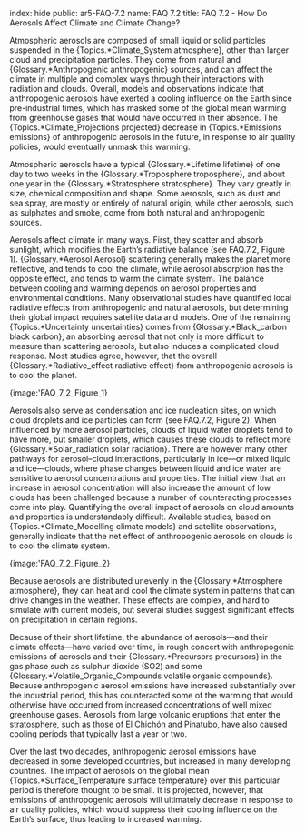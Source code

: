 index: hide
public: ar5-FAQ-7.2
name: FAQ 7.2
title: FAQ 7.2 - How Do Aerosols Affect Climate and Climate Change?

Atmospheric aerosols are composed of small liquid or solid particles suspended in the {Topics.*Climate_System atmosphere}, other than larger cloud and precipitation particles. They come from natural and {Glossary.*Anthropogenic anthropogenic} sources, and can affect the climate in multiple and complex ways through their interactions with radiation and clouds. Overall, models and observations indicate that anthropogenic aerosols have exerted a cooling influence on the Earth since pre-industrial times, which has masked some of the global mean warming from greenhouse gases that would have occurred in their absence. The {Topics.*Climate_Projections projected} decrease in {Topics.*Emissions emissions} of anthropogenic aerosols in the future, in response to air quality policies, would eventually unmask this warming.

Atmospheric aerosols have a typical {Glossary.*Lifetime lifetime} of one day to two weeks in the {Glossary.*Troposphere troposphere}, and about one year in the {Glossary.*Stratosphere stratosphere}. They vary greatly in size, chemical composition and shape. Some aerosols, such as dust and sea spray, are mostly or entirely of natural origin, while other aerosols, such as sulphates and smoke, come from both natural and anthropogenic sources.

Aerosols affect climate in many ways. First, they scatter and absorb sunlight, which modifies the Earth’s radiative balance (see FAQ.7.2, Figure 1). {Glossary.*Aerosol Aerosol} scattering generally makes the planet more reflective, and tends to cool the climate, while aerosol absorption has the opposite effect, and tends to warm the climate system. The balance between cooling and warming depends on aerosol properties and environmental conditions. Many observational studies have quantified local radiative effects from anthropogenic and natural aerosols, but determining their global impact requires satellite data and models. One of the remaining {Topics.*Uncertainty uncertainties} comes from {Glossary.*Black_carbon black carbon}, an absorbing aerosol that not only is more difficult to measure than scattering aerosols, but also induces a complicated cloud response. Most studies agree, however, that the overall {Glossary.*Radiative_effect radiative effect} from anthropogenic aerosols is to cool the planet.

{image:'FAQ_7_2_Figure_1}

Aerosols also serve as condensation and ice nucleation sites, on which cloud droplets and ice particles can form (see FAQ.7.2, Figure 2). When influenced by more aerosol particles, clouds of liquid water droplets tend to have more, but smaller droplets, which causes these clouds to reflect more {Glossary.*Solar_radiation solar radiation}. There are however many other pathways for aerosol–cloud interactions, particularly in ice—or mixed liquid and ice—clouds, where phase changes between liquid and ice water are sensitive to aerosol concentrations and properties. The initial view that an increase in aerosol concentration will also increase the amount of low clouds has been challenged because a number of counteracting processes come into play. Quantifying the overall impact of aerosols on cloud amounts and properties is understandably difficult. Available studies, based on {Topics.*Climate_Modelling climate models} and satellite observations, generally indicate that the net effect of anthropogenic aerosols on clouds is to cool the climate system.

{image:'FAQ_7_2_Figure_2}

Because aerosols are distributed unevenly in the {Glossary.*Atmosphere atmosphere}, they can heat and cool the climate system in patterns that can drive changes in the weather. These effects are complex, and hard to simulate with current models, but several studies suggest significant effects on precipitation in certain regions.

Because of their short lifetime, the abundance of aerosols—and their climate effects—have varied over time, in rough concert with anthropogenic emissions of aerosols and their {Glossary.*Precursors precursors} in the gas phase such as sulphur dioxide (SO2) and some {Glossary.*Volatile_Organic_Compounds volatile organic compounds}. Because anthropogenic aerosol emissions have increased substantially over the industrial period, this has counteracted some of the warming that would otherwise have occurred from increased concentrations of well mixed greenhouse gases. Aerosols from large volcanic eruptions that enter the stratosphere, such as those of El Chichón and Pinatubo, have also caused cooling periods that typically last a year or two.

Over the last two decades, anthropogenic aerosol emissions have decreased in some developed countries, but increased in many developing countries. The impact of aerosols on the global mean {Topics.*Surface_Temperature surface temperature} over this particular period is therefore thought to be small. It is projected, however, that emissions of anthropogenic aerosols will ultimately decrease in response to air quality policies, which would suppress their cooling influence on the Earth’s surface, thus leading to increased warming.
